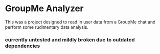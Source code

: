 # GroupMe Analyzer

This was a project designed to read in user data from a GroupMe chat and perform some rudimentary data analysis.

### currently untested and mildly broken due to outdated dependencies

